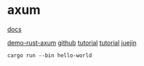 # axum

[docs](https://docs.rs/axum/latest/axum/index.html)

[demo-rust-axum](https://github.com/joelparkerhenderson/demo-rust-axum)
[github](https://github.com/tokio-rs/axum)
[tutorial](https://github.com/programatik29/axum-tutorial)
[tutorial](https://programatik29.github.io/axum-tutorial/#/)
[juejin](https://juejin.cn/post/7233196954401636410)

```shell
cargo run --bin hello-world
```
